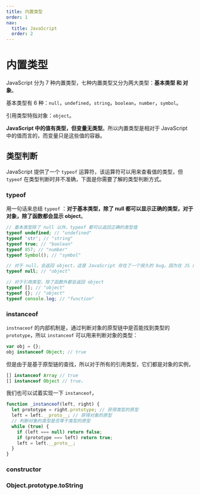 ```yaml
---
title: 内置类型
order: 1
nav:
  title: JavaScript
  order: 2
---
```


# 内置类型

JavaScript 分为 7 种内置类型，七种内置类型又分为两大类型：**基本类型 和 对象**。

基本类型有 6 种：`null`，`undefined`，`string`，`boolean`，`number`，`symbol`。

引用类型特指对象：`object`。

**JavaScript 中的值有类型，但变量无类型**。所以内置类型是相对于 JavaScript 中的值而言的，而变量只是这些值的容器。

## 类型判断

JavaScript 提供了一个 `typeof` 运算符，该运算符可以用来查看值的类型，但 `typeof` 在类型判断时并不准确，下面是你需要了解的类型判断方式。

### typeof

用一句话来总结 `typeof` ：**对于基本类型，除了 null 都可以显示正确的类型，对于对象，除了函数都会显示 object**。

```js
// 基本类型除了 null 以外，typeof 都可以返回正确的类型值
typeof undefined; // "undefined"
typeof 'str'; // "string"
typeof true; // "boolean"
typeof 857; // "number"
typeof Symbol(); // "symbol"

// 对于 null，会返回 object，这是 JavaScript 存在了一个很久的 bug。因为在 JS 的最初版本中，使用的是 32 位系统，为了性能考虑使用低位存储了变量的类型信息，000 开头代表是对象，然而 null 表示为全零，所以将它错误的判断为 object 。虽然现在的内部类型判断代码已经改变了，但是对于这个 Bug 却是一直流传下来。你可能会疑问既然是 bug，为什么不修复，因为 Web 上的太多代码都依赖于这个 bug，因此修复它可能会导致大量的新 bug，所以这似乎是一个永远不会被修复的 bug
typeof null; // "object"

// 对于引用类型，除了函数外都会返回 object
typeof []; // "object"
typeof {}; // "object"
typeof console.log; // "function"
```

### instanceof

`instnaceof` 的内部机制是，通过判断对象的原型链中是否能找到类型的 `prototype`，所以 `instanceof` 可以用来判断对象的类型：

```js
var obj = {};
obj instanceof Object; // true
```

但是由于是基于原型链的查找，所以对于所有的引用类型，它们都是对象的实例，

```js
[] instanceof Array // true
[] instanceof Object // true，
```

我们也可以试着实现一下 `instanceof`，

```js
function _instanceof(left, right) {
  let prototype = right.prototype; // 获得类型的原型
  left = left.__proto__; // 获得对象的原型
  // 判断对象的类型是否等于类型的原型
  while (true) {
    if (left === null) return false;
    if (prototype === left) return true;
    left = left.__proto__;
  }
}
```

### constructor

### Object.prototype.toString
